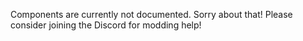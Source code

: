 Components are currently not documented. Sorry about that! Please consider joining the Discord for modding help!